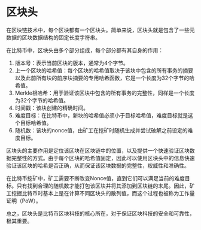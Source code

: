 # 区块头
在区块链技术中，每个区块都有一个区块头。简单来说，区块头就是包含了一些元数据的区块数据结构的固定长度字符串。

在比特币中，区块头由多个部分组成，每个部分都有其自身的作用：

1. 版本号：表示当前区块的版本，通常为4个字节。
2. 上一个区块的哈希值：每个区块的哈希值取决于该块中包含的所有事务的摘要以及此前所有块的前序块摘要的专用哈希函数，它是一个长度为32个字节的哈希值。
3. Merkle根哈希：用于验证该区块中包含的所有事务的完整性，同样是一个长度为32个字节的哈希值。
4. 时间戳：该块创建的精确时间。
5. 难度目标：在比特币中，新块的哈希值必须小于目标哈希值，难度目标就是这个目标哈希值。
6. 随机数：该块的nonce值，由矿工在挖矿时随机生成并尝试破解之前设定的难度目标。

区块头的主要作用是定位该区块在区块链中的位置，以及提供一个快速验证区块数据完整性的方式。由于每个区块的哈希值固定，因此可以使用区块头中的信息快速验证该区块的哈希是否正确，从而保证该区块数据的完整性，权威性和准确性。

在比特币挖矿中，矿工需要不断改变Nonce值，直到它们可以满足当前的难度目标。只有找到合理的随机数才能打包该区块并将其添加到区块链的末尾。因此，矿工挖掘比特币时基本上是在计算不同区块头的散列值，而这个过程也被称为工作量证明（PoW）。

总之，区块头是比特币区块科技的核心所在，对于保证区块科技的安全和可靠性，极其重要。